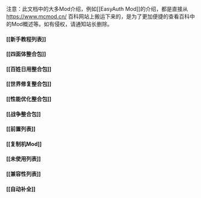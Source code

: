 注意：此文档中的大多Mod介绍，例如[[EasyAuth Mod]]的介绍，都是直接从 https://www.mcmod.cn/ 百科网站上搬运下来的，是为了更加便捷的查看百科中的Mod概述等。如有侵权，请通知站长删除。

#### [[新手教程列表]]

#### [[四面体整合包]]

#### [[百姓日用整合包]]

#### [[世界修复整合包]]

#### [[性能优化整合包]]

#### [[战争整合包]]

#### [[前置列表]]
#### [[复制机Mod]]

#### [[未使用列表]]

#### [[兼容性列表]]
#### [[自动补全]]
